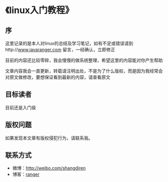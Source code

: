 《linux入门教程》
=======
## 序

这里记录的是本人对linux的总结及学习笔记，如有不足或错误请到http://www.javaranger.com 留言，一经确认，立即修正

目前的内容还比较零碎，我会慢慢的做系统整理，希望这里的内容能对你产生帮助

文章内容我会一直更新，转载请注明出处，不是为了什么版权，而是因为我经常会对原文做修改，要想保证看到最新的内容，请查看原文

## 目标读者
目前还是入门级
    
## 版权问题

如果发现本文章有版权侵犯行为，请联系我。

## 联系方式
- 微博：http://weibo.com/shangdiren
- 博客：[ranger](http://www.javaranger.com/about)